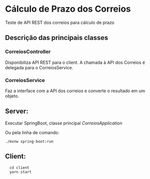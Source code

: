 # Cálculo de Prazo dos Correios
Teste de API REST dos correios para cálculo de prazo

## Descrição das principais classes

### CorreiosController

   Disponibiliza API REST para o client. A chamada à API dos Correios é delegada para o CorreiosService.
   
### CorreiosService

   Faz a interface com a API dos correios e converte o resultado em um objeto.
   

## Server:

  Executar SpringBoot, classe principal *CorreiosApplication*
  
  Ou pela linha de comando:
  
```
./mvnw spring-boot:run
```
  
## Client:

```
  cd client
  yarn start
```  

